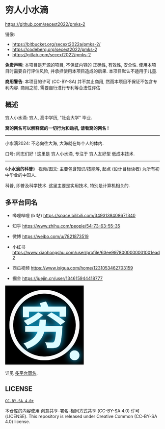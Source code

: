 <!-- secext2022/pmks-2/README.md
  lang: zh_CN
-->

# 穷人小水滴
<https://github.com/secext2022/pmks-2>

镜像:

+ <https://bitbucket.org/secext2022a/pmks-2/>
+ <https://codeberg.org/secext2022/pmks-2>
+ <https://gitlab.com/secext2022/pmks-2>


**免责声明**: 本项目是开源的项目,
不保证内容的 正确性, 有效性, 安全性.
使用本项目时需要自行评估风险,
并承担使用本项目造成的后果.
本项目默认不适用于儿童.

**商用警告**: 本项目的许可 (CC-BY-SA) 并不禁止商用,
然而本项目不保证不包含专利内容.
商用之前, 需要自行进行专利等合法性评估.


## 概述

穷人小水滴: 穷人, 高中学历, "社会大学" 毕业.

**窝的网名可以解释窝的一切行为和动机, 请看窝的网名 !**

----

小水滴2024: 不必向往大海, 大海就在每个人的体内.

口号: 同志们好 !
这里是 穷人小水滴, 专注于 穷人友好型 低成本技术.

----

《**小水滴的科普**》
视频/图文: 主要包含知识/技能等,
起点 (设计目标读者) 为所有初中毕业的中国人.

科普, 即普及科学技术.
这里主要是实用技术, 特别是计算机相关的.


## 多平台同名

+ 哔哩哔哩 (b 站)
  <https://space.bilibili.com/3493138408671340>

+ 知乎
  <https://www.zhihu.com/people/54-73-63-55-35>

+ 微博
  <https://weibo.com/u/7821873519>

+ 小红书
  <https://www.xiaohongshu.com/user/profile/63ee9978000000001001ead2>

+ 西瓜视频
  <https://www.ixigua.com/home/1231053462703159>

+ 掘金
  <https://juejin.cn/user/134615944418777>

![穷人小水滴 logo v2](./logo/p-logo-v2-256.png)

详见 [多平台同名](./全局/多平台同名.md).


## LICENSE

[`CC-BY-SA 4.0+`](https://creativecommons.org/licenses/by-sa/4.0/)

本仓库的内容使用 创意共享-署名-相同方式共享 (CC-BY-SA 4.0) 许可 (LICENSE).
This repository is released under Creative Common (CC-BY-SA 4.0) license.

